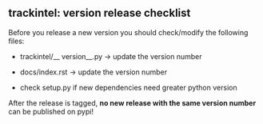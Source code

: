 ## trackintel: version release checklist

Before you release a new version you should check/modify the following files:



- trackintel/__ version__.py -> update the version number

- docs/index.rst -> update the version number

- check setup.py if new dependencies need greater python version

After the release is tagged, __no new release with the same version number__ can be published on pypi!

